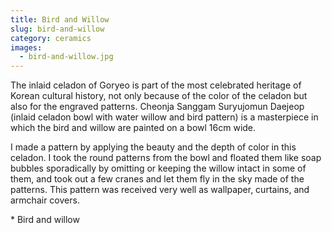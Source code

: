 ```yaml
---
title: Bird and Willow
slug: bird-and-willow
category: ceramics
images:
  - bird-and-willow.jpg
---
```


The inlaid celadon of Goryeo is part of the most celebrated heritage of Korean cultural history, not only because of the color of the celadon but also for the engraved patterns. Cheonja Sanggam Suryujomun Daejeop (inlaid celadon bowl with water willow and bird pattern) is a masterpiece in which the bird and willow are painted on a bowl 16cm wide.

I made a pattern by applying the beauty and the depth of color in this celadon. I took the round patterns from the bowl and floated them like soap bubbles sporadically by omitting or keeping the willow intact in some of them, and took out a few cranes and let them fly in the sky made of the patterns. This pattern was received very well as wallpaper, curtains, and armchair covers.

&#x2A; Bird and willow

